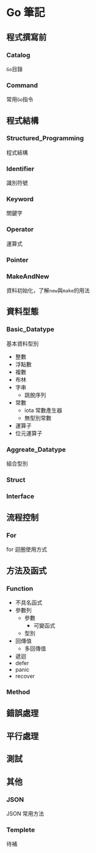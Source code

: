 # Go 筆記

## 程式撰寫前

### Catalog

`Go`目錄

### Command

常用`Go`指令

## 程式結構

### Structured_Programming

程式結構

### Identifier

識別符號

### Keyword

關鍵字

### Operator

運算式

### Pointer

### MakeAndNew

資料初始化，了解`new`與`make`的用法

## 資料型態

### Basic_Datatype

基本資料型別

* 整數
* 浮點數
* 複數
* 布林
* 字串
    * 跳脫序列
* 常數
    * iota 常數產生器
    * 無型別常數
* 運算子
* 位元運算子

### Aggreate_Datatype

組合型別

### Struct

### Interface

## 流程控制

### For

for 迴圈使用方式

## 方法及函式

### Function

* 不具名函式
* 參數列
    * 參數
        * 可變函式
    * 型別
* 回傳值
    * 多回傳值
* 遞迴
* defer 
* panic
* recover

###  Method

## 錯誤處理

## 平行處理

## 測試

## 其他

### JSON

JSON 常用方法

### Templete

待補